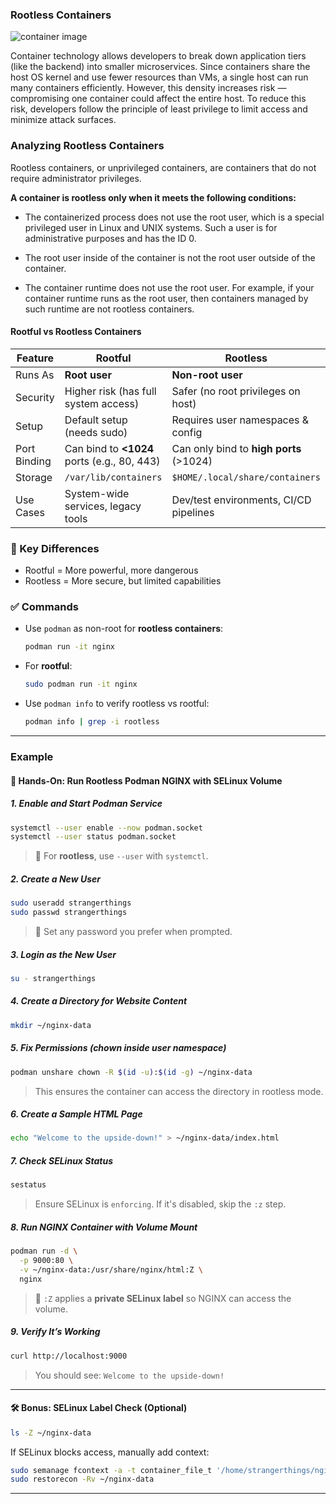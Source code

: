 ### Rootless Containers 

![container image ](https://www.atatus.com/blog/content/images/size/w960/2024/04/Docker-Clean-up-1.png)

Container technology allows developers to break down application tiers (like the backend) into smaller microservices. Since containers share the host OS kernel and use fewer resources than VMs, a single host can run many containers efficiently. However, this density increases risk — compromising one container could affect the entire host. To reduce this risk, developers follow the principle of least privilege to limit access and minimize attack surfaces.


### Analyzing Rootless Containers
Rootless containers, or unprivileged containers, are containers that do not require administrator privileges.

**A container is rootless only when it meets the following conditions:**

- The containerized process does not use the root user, which is a special privileged user in Linux and UNIX systems. Such a user is for administrative purposes and has the ID 0.

- The root user inside of the container is not the root user outside of the container.

- The container runtime does not use the root user. For example, if your container runtime runs as the root user, then containers managed by such runtime are not rootless containers.




####  **Rootful vs Rootless Containers**

| Feature      | **Rootful**                                 | **Rootless**                            |
| ------------ | ------------------------------------------- | --------------------------------------- |
| Runs As      | **Root user**                               | **Non-root user**                       |
| Security     | Higher risk (has full system access)        | Safer (no root privileges on host)      |
| Setup        | Default setup (needs sudo)                  | Requires user namespaces & config       |
| Port Binding | Can bind to **<1024** ports (e.g., 80, 443) | Can only bind to **high ports** (>1024) |
| Storage      | `/var/lib/containers`                       | `$HOME/.local/share/containers`         |
| Use Cases    | System-wide services, legacy tools          | Dev/test environments, CI/CD pipelines  |



### 🔐 Key Differences

* Rootful = More powerful, more dangerous
* Rootless = More secure, but limited capabilities



### ✅ Commands 

* Use `podman` as non-root for **rootless containers**:

  ```bash
  podman run -it nginx
  ```

* For **rootful**:

  ```bash
  sudo podman run -it nginx
  ```

* Use `podman info` to verify rootless vs rootful:

  ```bash
  podman info | grep -i rootless
  ```

---

### Example 


#### 🧪 **Hands-On: Run Rootless Podman NGINX with SELinux Volume**

#####  1. **Enable and Start Podman Service**


```bash
systemctl --user enable --now podman.socket
systemctl --user status podman.socket
```

> 📌 For **rootless**, use `--user` with `systemctl`.



#####  2. **Create a New User**

```bash
sudo useradd strangerthings
sudo passwd strangerthings
```

> 🔑 Set any password you prefer when prompted.



##### 3. **Login as the New User**

```bash
su - strangerthings
```


#####  4. **Create a Directory for Website Content**

```bash
mkdir ~/nginx-data
```



#####  5. **Fix Permissions (chown inside user namespace)**

```bash
podman unshare chown -R $(id -u):$(id -g) ~/nginx-data
```

> This ensures the container can access the directory in rootless mode.



#####  6. **Create a Sample HTML Page**

```bash
echo "Welcome to the upside-down!" > ~/nginx-data/index.html
```



#####  7. **Check SELinux Status**

```bash
sestatus
```

> Ensure SELinux is `enforcing`. If it's disabled, skip the `:z` step.



#####  8. **Run NGINX Container with Volume Mount**

```bash
podman run -d \
  -p 9000:80 \
  -v ~/nginx-data:/usr/share/nginx/html:Z \
  nginx
```

> 🔁 `:Z` applies a **private SELinux label** so NGINX can access the volume.



#####  9. **Verify It’s Working**

```bash
curl http://localhost:9000
```

> You should see: `Welcome to the upside-down!`

---

#### 🛠️ Bonus: SELinux Label Check (Optional)

```bash
ls -Z ~/nginx-data
```

If SELinux blocks access, manually add context:

```bash
sudo semanage fcontext -a -t container_file_t '/home/strangerthings/nginx-data(/.*)?'
sudo restorecon -Rv ~/nginx-data
```

---











